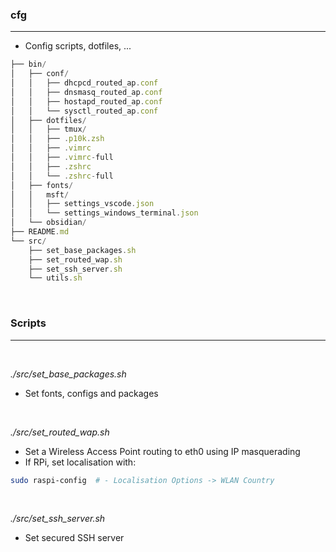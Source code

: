 ### cfg
---
- Config scripts, dotfiles, ...

```ts
├── bin/
│   ├── conf/
│   │   ├── dhcpcd_routed_ap.conf
│   │   ├── dnsmasq_routed_ap.conf
│   │   ├── hostapd_routed_ap.conf
│   │   └── sysctl_routed_ap.conf
│   ├── dotfiles/
│   │   ├── tmux/
│   │   ├── .p10k.zsh
│   │   ├── .vimrc
│   │   ├── .vimrc-full
│   │   ├── .zshrc
│   │   └── .zshrc-full
│   ├── fonts/
│   │   msft/
│   │   ├── settings_vscode.json
│   │   └── settings_windows_terminal.json
│   └── obsidian/
├── README.md
└── src/
    ├── set_base_packages.sh
    ├── set_routed_wap.sh
    ├── set_ssh_server.sh
    └── utils.sh
```

<br />

### Scripts
---

<br />

*./src/set_base_packages.sh*
- Set fonts, configs and packages

<br />

*./src/set_routed_wap.sh*
- Set a Wireless Access Point routing to eth0 using IP masquerading
- If RPi, set localisation with:

```sh
sudo raspi-config  # - Localisation Options -> WLAN Country
```

<br />

*./src/set_ssh_server.sh*
- Set secured SSH server

<br />
